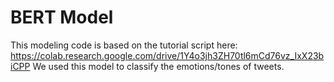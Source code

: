 # BERT Model
This modeling code is based on the tutorial script here: https://colab.research.google.com/drive/1Y4o3jh3ZH70tl6mCd76vz_IxX23biCPP
We used this model to classify the emotions/tones of tweets.  
